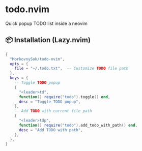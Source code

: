 # todo.nvim
Quick popup TODO list inside a neovim


## 📦 Installation (Lazy.nvim)
```lua
{
  "MorkovnySok/todo-nvim",
  opts = {
    file = "~/.todo.txt",  -- Customize TODO file path
  },
  keys = {
    -- Toggle TODO popup
    {
      "<leader>td",
      function() require("todo").toggle() end,
      desc = "Toggle TODO popup",
    },
    -- Add TODO with current file path
    {
      "<leader>tdp",
      function() require("todo").add_todo_with_path() end,
      desc = "Add TODO with path",
    },
  },
}
